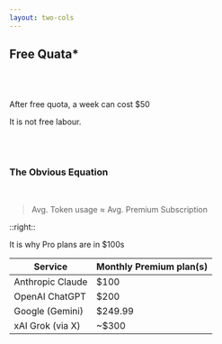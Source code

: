 ```yaml
---
layout: two-cols
---
```


## Free Quata*
<br/>
<br/>
<br/>
After free quota, a week can cost $50

<span v-mark.underline.red>It is not free labour</span>.

<br/>
<br/>

### The Obvious Equation

<br/>

> Avg. Token usage ≈ Avg. Premium Subscription


::right::

It is why Pro plans are in $100s

| Service           | Monthly Premium plan(s)                                                 |
|-------------------|-----------------------------------------------------------------|
| Anthropic Claude  | $100                                   |
| OpenAI ChatGPT    | $200                                       |
| Google (Gemini)   | $249.99                          |
| xAI Grok (via X)  | ~$300 |
